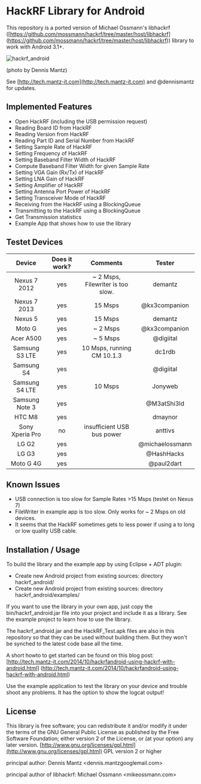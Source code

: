 HackRF Library for Android
==========================

This repository is a ported version of Michael Ossmann's libhackrf
([https://github.com/mossmann/hackrf/tree/master/host/libhackrf]
(https://github.com/mossmann/hackrf/tree/master/host/libhackrf))
library to work with Android 3.1+.



![hackrf_android](https://pbs.twimg.com/media/BzHt03EIIAEXTvN.jpg:large)

(photo by Dennis Mantz)

See [http://tech.mantz-it.com](http://tech.mantz-it.com) and @dennismantz for updates.


Implemented Features
--------------------
* Open HackRF (including the USB permission request)
* Reading Board ID from HackRF
* Reading Version from HackRF
* Reading Part ID and Serial Number from HackRF
* Setting Sample Rate of HackRF
* Setting Frequency of HackRF
* Setting Baseband Filter Width of HackRF
* Compute Baseband Filter Width for given Sample Rate
* Setting VGA Gain (Rx/Tx) of HackRF
* Setting LNA Gain of HackRF
* Setting Amplifier of HackRF
* Setting Antenna Port Power of HackRF
* Setting Transceiver Mode of HackRF
* Receiving from the HackRF using a BlockingQueue
* Transmitting to the HackRF using a BlockingQueue
* Get Transmission statistics
* Example App that shows how to use the library


Testet Devices
--------------

|    Device       | Does it work? | Comments                                  |     Tester      |
|:---------------:|:-------------:|:-----------------------------------------:|:---------------:|
| Nexus 7 2012    |      yes      | ~ 2 Msps, Filewriter is too slow.         | demantz         |
| Nexus 7 2013    |      yes      | 15 Msps                                   | @kx3companion   |
| Nexus 5         |      yes      | 15 Msps                                   | demantz         |
| Moto G          |      yes      | ~ 2 Msps                                  | @kx3companion   |
| Acer A500       |      yes      | ~ 5 Msps                                  | @digiital       |
| Samsung S3 LTE  |      yes      | 10 Msps, running CM 10.1.3                | dc1rdb          |
| Samsung S4      |      yes      |                                           | @digiital       |
| Samsung S4 LTE  |      yes      | 10 Msps                                   | Jonyweb         |
| Samsung Note 3  |      yes      |                                           | @M3atShi3ld     |
| HTC M8          |      yes      |                                           | dmaynor         |
| Sony Xperia Pro |      no       | insufficient USB bus power                | anttivs         |
| LG G2           |      yes      |                                           | @michaelossmann |
| LG G3           |      yes      |                                           | @HashHacks      |
| Moto G 4G       |      yes      |                                           | @paul2dart      |


Known Issues
------------
* USB connection is too slow for Sample Rates >15 Msps (testet on Nexus 7)
* FileWriter in example app is too slow. Only works for ~ 2 Msps on old devices.
* It seems that the HackRF sometimes gets to less power if using a to long or low
  quality USB cable.


Installation / Usage
--------------------
To build the library and the example app by using Eclipse + ADT plugin:
* Create new Android project from existing sources: directory hackrf_android/
* Create new Android project from existing sources: directory hackrf_android/examples/

If you want to use the library in your own app, just copy the bin/hackrf_android.jar
file into your project and include it as a library. See the example project to
learn how to use the library.

The hackrf_android.jar and the HackRF_Test.apk files are also in this repository
so that they can be used without building them. But they won't be synched to the
latest code base all the time.

A short howto to get started can be found on this blog post:
[http://tech.mantz-it.com/2014/10/hackrfandroid-using-hackrf-with-android.html]
(http://tech.mantz-it.com/2014/10/hackrfandroid-using-hackrf-with-android.html)

Use the example application to test the library on your device and trouble shoot
any problems. It has the option to show the logcat output!

License
-------
This library is free software; you can redistribute it and/or
modify it under the terms of the GNU General Public
License as published by the Free Software Foundation; either
version 2 of the License, or (at your option) any later version.
[http://www.gnu.org/licenses/gpl.html](http://www.gnu.org/licenses/gpl.html) GPL version 2 or higher

principal author: Dennis Mantz <dennis.mantzgooglemail.com>

principal author of libhackrf: Michael Ossmann <mikeossmann.com>
